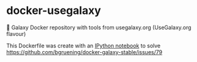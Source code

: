# docker-usegalaxy
 :whale: Galaxy Docker repository with tools from usegalaxy.org (UseGalaxy.org flavour)

This Dockerfile was create with an [IPython notebook](https://github.com/bgruening/notebooks/blob/master/galaxy/create_usegalaxy.org_dockerfile.ipynb) to solve https://github.com/bgruening/docker-galaxy-stable/issues/79
